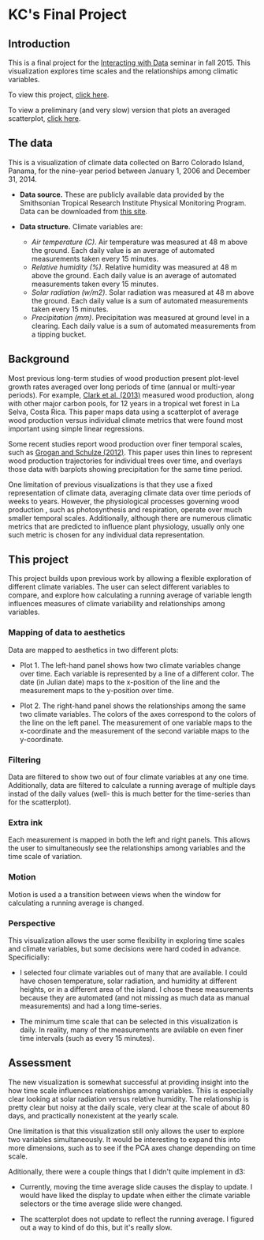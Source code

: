 # KC's Final Project

## Introduction

This is a final project for the [Interacting with Data](https://github.com/Brown-BIOL2430-S04-Fall2015/syllabus) seminar in fall 2015. This visualization explores time scales and the relationships among climatic variables. 

To view this project, [click here](https://rawgit.com/kccushma/finalproject/master/KCProject.html).

To view a preliminary (and very slow) version that plots an averaged scatterplot, [click here](https://rawgit.com/kccushma/finalproject/master/KCProjectPreview.html).

## The data

This is a visualization of climate data collected on Barro Colorado Island, Panama, for the nine-year period between January 1, 2006 and December 31, 2014. 

- **Data source.** These are publicly available data provided by the Smithsonian Tropical Research Institute Physical Monitoring Program. Data can be downloaded from [this site](http://biogeodb.stri.si.edu/physical_monitoring/research/barrocolorado).

- **Data structure.** Climate variables are:
	 - *Air temperature (C)*. Air temperature was measured at 48 m above the ground. Each daily value is an average of automated measurements taken every 15 minutes. 
 	- *Relative humidity (%)*. Relative humidity was measured at 48 m above the ground. Each daily value is an average of automated measurements taken every 15 minutes. 
 	- *Solar radiation (w/m2)*. Solar radiation was measured at 48 m above the ground. Each daily value is a sum of automated measurements taken every 15 minutes.
 	- *Precipitation (mm)*. Precipitation was measured at ground level in a clearing. Each daily value is a sum of automated measurements from a tipping bucket. 

	
## Background

Most previous long-term studies of wood production present plot-level growth rates averaged over long periods of time (annual or multi-year periods). For example, [Clark et al. (2013)](http://dx.doi.org/10.1002/jgrg.20067) measured wood production, along with other major carbon pools, for 12 years in a tropical wet forest in La Selva, Costa Rica. This paper maps data using a scatterplot of average wood production versus individual climate metrics that were found most important using simple linear regressions.  

Some recent studies report wood production over finer temporal scales, such as  [Grogan and Schulze (2012)](http://dx.doi.org/10.1111/j.1744-7429.2011.00825.x). This paper uses thin lines to represent wood production trajectories for individual trees over time, and overlays those data with barplots showing precipitation for the same time period. 

One limitation of previous visualizations is that they use a fixed representation of climate data, averaging climate data over time periods of weeks to years. However, the physiological processes governing wood production , such as photosynthesis and respiration, operate over much smaller temporal scales. Additionally, although there are numerous climatic metrics that are predicted to influence plant physiology, usually only one such metric is chosen for any individual data representation.


## This project

This project builds upon previous work by allowing a flexible exploration of different climate variables. The user can select different variables to compare, and explore how calculating a running average of variable length influences measures of climate variability and relationships among variables. 

### Mapping of data to aesthetics

Data are mapped to aesthetics in two different plots:

 - Plot 1. The left-hand panel shows how two climate variables change over time. Each variable is represented by a line of a different color. The date (in Julian date) maps to the x-position of the line and the measurement maps to the y-position over time. 
 
 - Plot 2. The right-hand panel shows the relationships among the same two climate variables. The colors of the axes correspond to the colors of the line on the left panel. The measurement of one variable maps to the x-coordinate and the measurement of the second variable maps to the y-coordinate. 

### Filtering

Data are filtered to show two out of four climate variables at any one time. Additionally, data are filtered to calculate a running average of multiple days instad of the daily values (well- this is much better for the time-series than for the scatterplot). 

### Extra ink

Each measurement is mapped in both the left and right panels. This allows the user to simultaneously see the relationships among variables and the time scale of variation. 

### Motion

Motion is used a a transition between views when the window for calculating a running average is changed.


### Perspective

This visualization allows the user some flexibility in exploring time scales and climate variables, but some decisions were hard coded in advance. Specificially:

 -  I selected four climate variables out of many that are available. I could have chosen temperature, solar radiation, and humidity at different heights, or in a different area of the island. I chose these measurements because they are automated (and not missing as much data as manual measurements) and had a long time-series.
 
 - The minimum time scale that can be selected in this visualization is daily. In reality, many of the measurements are avilable on even finer time intervals (such as every 15 minutes).


## Assessment

The new visualization is somewhat successful at providing insight into the how time scale influences relationships among variables. Thiis is especially clear looking at solar radiation versus relative humidity. The relationship is pretty clear but noisy at the daily scale, very clear at the scale of about 80 days, and practically nonexistent at the yearly scale. 

One limitation is that this visualization still only allows the user to explore two variables simultaneously. It would be interesting to expand this into more dimensions, such as to see if the PCA axes change depending on time scale. 

Aditionally, there were a couple things that I didn't quite implement in d3:

 -  Currently, moving the time average slide causes the display to update. I would have liked the display to update when either the climate variable selectors or the time average slide were changed.
 
 - The scatterplot does not update to reflect the running average. I figured out a way to kind of do this, but it's really slow. 


